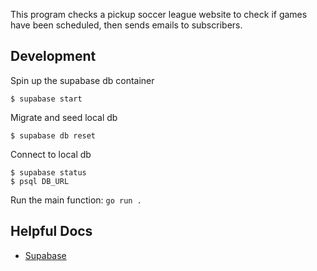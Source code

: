 This program checks a pickup soccer league website to check if games have been scheduled, then sends emails to subscribers.

## Development

Spin up the supabase db container

```shell
$ supabase start
```

Migrate and seed local db
```shell
$ supabase db reset
```

Connect to local db
```shell
$ supabase status
$ psql DB_URL
```

Run the main function:
`go run .`

## Helpful Docs

- [Supabase](https://supabase.com/docs/guides/database/overview)